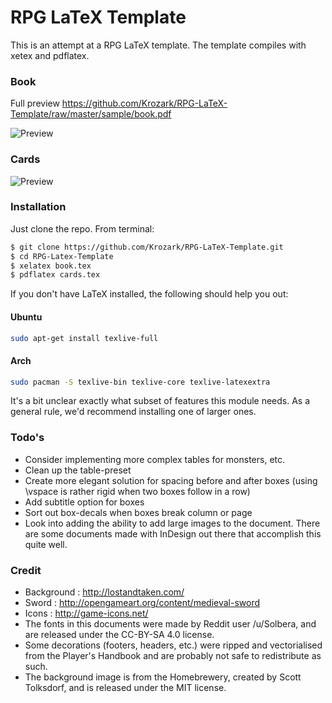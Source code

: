 # RPG LaTeX Template

This is an attempt at a RPG LaTeX template.
The template compiles with xetex and pdflatex.

### Book
Full preview https://github.com/Krozark/RPG-LaTeX-Template/raw/master/sample/book.pdf

![Preview](https://raw.githubusercontent.com/Krozark/RPG-LaTeX-Template/master/sample/book.jpg)

### Cards
![Preview](https://raw.githubusercontent.com/Krozark/RPG-LaTeX-Template/master/sample/cards.png)

### Installation

Just clone the repo. From terminal:

```sh
$ git clone https://github.com/Krozark/RPG-LaTeX-Template.git
$ cd RPG-Latex-Template
$ xelatex book.tex
$ pdflatex cards.tex
```

If you don't have LaTeX installed, the following should help you out:
#### Ubuntu
```sh
sudo apt-get install texlive-full
```
#### Arch
```sh
sudo pacman -S texlive-bin texlive-core texlive-latexextra
```
It's a bit unclear exactly what subset of features this module needs. As a general rule, we'd recommend installing one of larger ones.

### Todo's

 - Consider implementing more complex tables for monsters, etc.
 - Clean up the table-preset
 - Create more elegant solution for spacing before and after boxes (using \vspace is rather rigid when two boxes follow in a row)
 - Add subtitle option for boxes
 - Sort out box-decals when boxes break column or page
 - Look into adding the ability to add large images to the document. There are some documents made with InDesign out there that accomplish this quite well.


### Credit

 - Background : http://lostandtaken.com/
 - Sword : http://opengameart.org/content/medieval-sword
 - Icons : http://game-icons.net/
 - The fonts in this documents were made by Reddit user /u/Solbera, and are released under the CC-BY-SA 4.0 license.
 - Some decorations (footers, headers, etc.) were ripped and vectorialised from the Player's Handbook and are probably not safe to redistribute as such.
 - The background image is from the Homebrewery, created by Scott Tolksdorf, and is released under the MIT license.

